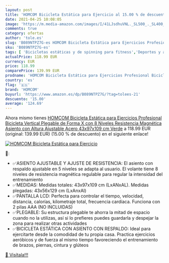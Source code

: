 ```yaml
---
layout: post
title: 'HOMCOM Bicicleta Estática para Ejercicio al 15.00 % de descuento'
date: 2021-04-25 10:08:05
image: 'https://m.media-amazon.com/images/I/41LJsdhuVNL._SL500_._SL400_.jpg'
comments: true
category: ofertas
author: 'tole.es'
slug: 'B089NTPZ7G-es HOMCOM Bicicleta Estática para Ejercicios Profesional...'
sku: 'B089NTPZ7G-es'
tags: [ 'Bicicletas estáticas y de spinning para fitness','Deportes y aire libre','Fitness y ejercicio','Máquinas de cardio para fitness','bicicleta','homcom', ]
actualPrice: 118.99 EUR
currency: EUR
price: 118.99
comparePrice: 139.99 EUR
prodname: 'HOMCOM Bicicleta Estática para Ejercicios Profesional Bicicleta Vertical Plegable de Forma X con 8 Niveles Resistencia Magnética Asiento con Altura Ajustable Acero 43x97x109 cm Verde'
country: 'es'
flag: '🇪🇸'
brand: 'HOMCOM'
buyurl: 'https://www.amazon.es/dp/B089NTPZ7G/?tag=tolees-21'
descuento: '15.00'
average: '124.69'
---
```


Ahora mismo tienes [HOMCOM Bicicleta Estática para Ejercicios Profesional Bicicleta Vertical Plegable de Forma X con 8 Niveles Resistencia Magnética Asiento con Altura Ajustable Acero 43x97x109 cm Verde](https://www.amazon.es/dp/B089NTPZ7G/?tag=tolees-21) a 118.99 EUR (original: 139.99 EUR) (15.00 %  de descuento) en el siguiente enlace!

[![HOMCOM Bicicleta Estática para Ejercicio](https://m.media-amazon.com/images/I/41LJsdhuVNL._SL500_._SL400_.jpg)](https://www.amazon.es/dp/B089NTPZ7G/?tag=tolees-21)

🔎:

- ✅ASIENTO AJUSTABLE Y AJUSTE DE RESISTENCIA: El asiento con respaldo ajustable en 5 niveles se adapta al usuario. El volante tiene 8 niveles de resistencia magnética regulable para regular la intensidad del entrenamiento
- ✅MEDIDAS: Medidas totales: 43x97x109 cm (LxANxAL). Medidas plegadas: 43x56x129 cm (LxAnxAl)
- ✅PANTALLA LCD: Perfecta para controlar el tiempo, velocidad, distancia, calorías, kilometraje total, frecuencia cardíaca. Funciona con 2 pilas AAA (NO INCLUIDAS)
- ✅PLEGABLE: Su estructura plegable te ahorra la mitad de espacio cuando no la utilizas, así si lo prefieres puedes guardarla y despejar la zona para realizar otras actividades
- ✅BICICLETA ESTÁTICA CON ASIENTO CON RESPALDO: Ideal para ejercitarte desde la comodidad de tu propia casa. Practica ejercicios aeróbicos y de fuerza al mismo tiempo favoreciendo el entrenamiento de brazos, piernas, cintura y glúteos

[🛒 Visítala!!!](https://www.amazon.es/dp/B089NTPZ7G/?tag=tolees-21)
